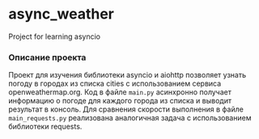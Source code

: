# async_weather
Project for learning asyncio

### Описание проекта
Проект для изучения библиотеки asyncio и aiohttp позволяет узнать
погоду в городах из списка cities с использованием сервиса
openweathermap.org.
Код в файле `main.py` асинхронно получает информацию о погоде для каждого города из списка и выводит результат в консоль.
Для сравнения скорости выполнения в файле `main_requests.py` реализована аналогичная задача с использованием библиотеки requests.
